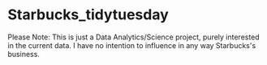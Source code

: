 # Starbucks_tidytuesday

Please Note: This is just a Data Analytics/Science project, purely interested in the current data. I have no intention to influence in any way Starbucks's business.
